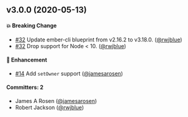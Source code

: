 ## v3.0.0 (2020-05-13)

#### :boom: Breaking Change
* [#32](https://github.com/ember-polyfills/ember-getowner-polyfill/pull/32) Update ember-cli blueprint from v2.16.2 to v3.18.0. ([@rwjblue](https://github.com/rwjblue))
* [#32](https://github.com/ember-polyfills/ember-getowner-polyfill/pull/32) Drop support for Node < 10. ([@rwjblue](https://github.com/rwjblue))

#### :rocket: Enhancement
* [#14](https://github.com/ember-polyfills/ember-getowner-polyfill/pull/14) Add `setOwner` support ([@jamesarosen](https://github.com/jamesarosen))

#### Committers: 2
- James A Rosen ([@jamesarosen](https://github.com/jamesarosen))
- Robert Jackson ([@rwjblue](https://github.com/rwjblue))


